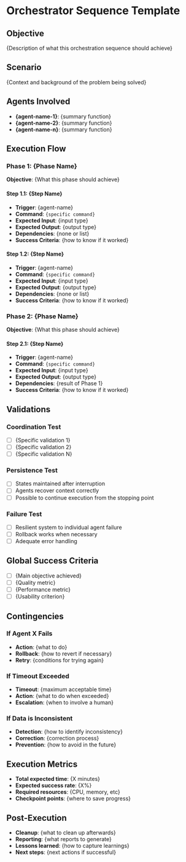 # Orchestrator Sequence Template

## Objective
{Description of what this orchestration sequence should achieve}

## Scenario
{Context and background of the problem being solved}

## Agents Involved
- **{agent-name-1}**: {summary function}
- **{agent-name-2}**: {summary function}
- **{agent-name-n}**: {summary function}

## Execution Flow

### Phase 1: {Phase Name}
**Objective**: {What this phase should achieve}

#### Step 1.1: {Step Name}
- **Trigger**: {agent-name}
- **Command**: `{specific command}`
- **Expected Input**: {input type}
- **Expected Output**: {output type}
- **Dependencies**: {none or list}
- **Success Criteria**: {how to know if it worked}

#### Step 1.2: {Step Name}
- **Trigger**: {agent-name}
- **Command**: `{specific command}`
- **Expected Input**: {input type}
- **Expected Output**: {output type}
- **Dependencies**: {none or list}
- **Success Criteria**: {how to know if it worked}

### Phase 2: {Phase Name}
**Objective**: {What this phase should achieve}

#### Step 2.1: {Step Name}
- **Trigger**: {agent-name}
- **Command**: `{specific command}`
- **Expected Input**: {input type}
- **Expected Output**: {output type}
- **Dependencies**: {result of Phase 1}
- **Success Criteria**: {how to know if it worked}

## Validations

### Coordination Test
- [ ] {Specific validation 1}
- [ ] {Specific validation 2}
- [ ] {Specific validation N}

### Persistence Test
- [ ] States maintained after interruption
- [ ] Agents recover context correctly
- [ ] Possible to continue execution from the stopping point

### Failure Test
- [ ] Resilient system to individual agent failure
- [ ] Rollback works when necessary
- [ ] Adequate error handling

## Global Success Criteria
- [ ] {Main objective achieved}
- [ ] {Quality metric}
- [ ] {Performance metric}
- [ ] {Usability criterion}

## Contingencies

### If Agent X Fails
- **Action**: {what to do}
- **Rollback**: {how to revert if necessary}
- **Retry**: {conditions for trying again}

### If Timeout Exceeded
- **Timeout**: {maximum acceptable time}
- **Action**: {what to do when exceeded}
- **Escalation**: {when to involve a human}

### If Data is Inconsistent
- **Detection**: {how to identify inconsistency}
- **Correction**: {correction process}
- **Prevention**: {how to avoid in the future}

## Execution Metrics
- **Total expected time**: {X minutes}
- **Expected success rate**: {X%}
- **Required resources**: {CPU, memory, etc}
- **Checkpoint points**: {where to save progress}

## Post-Execution
- **Cleanup**: {what to clean up afterwards}
- **Reporting**: {what reports to generate}
- **Lessons learned**: {how to capture learnings}
- **Next steps**: {next actions if successful}